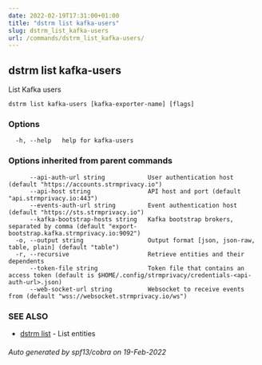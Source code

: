 ```yaml
---
date: 2022-02-19T17:31:00+01:00
title: "dstrm list kafka-users"
slug: dstrm_list_kafka-users
url: /commands/dstrm_list_kafka-users/
---
```

## dstrm list kafka-users

List Kafka users

```
dstrm list kafka-users [kafka-exporter-name] [flags]
```

### Options

```
  -h, --help   help for kafka-users
```

### Options inherited from parent commands

```
      --api-auth-url string            User authentication host (default "https://accounts.strmprivacy.io")
      --api-host string                API host and port (default "api.strmprivacy.io:443")
      --events-auth-url string         Event authentication host (default "https://sts.strmprivacy.io")
      --kafka-bootstrap-hosts string   Kafka bootstrap brokers, separated by comma (default "export-bootstrap.kafka.strmprivacy.io:9092")
  -o, --output string                  Output format [json, json-raw, table, plain] (default "table")
  -r, --recursive                      Retrieve entities and their dependents
      --token-file string              Token file that contains an access token (default is $HOME/.config/strmprivacy/credentials-<api-auth-url>.json)
      --web-socket-url string          Websocket to receive events from (default "wss://websocket.strmprivacy.io/ws")
```

### SEE ALSO

* [dstrm list](dstrm_list.md)	 - List entities

###### Auto generated by spf13/cobra on 19-Feb-2022
